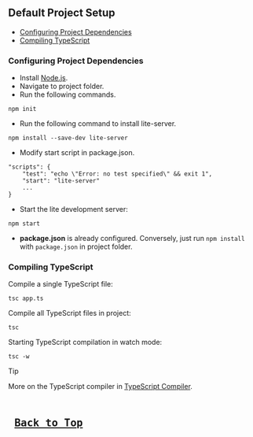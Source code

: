 ## Default Project Setup

* [Configuring Project Dependencies](#configuring-project-dependencies)
* [Compiling TypeScript](#compiling-typescript)

### Configuring Project Dependencies

* Install [Node.js](https://nodejs.org/en/download).
* Navigate to project folder.
* Run the following commands.

```
npm init
```

* Run the following command to install lite-server.
```
npm install --save-dev lite-server
```

* Modify start script in package.json.
```
"scripts": {
    "test": "echo \"Error: no test specified\" && exit 1",
    "start": "lite-server"
    ...
}
```
* Start the lite development server:
```
npm start
```

* **package.json** is already configured. Conversely, just run `npm install` with `package.json` in project folder.

### Compiling TypeScript

Compile a single TypeScript file:
```
tsc app.ts
```

Compile all TypeScript files in project:
```
tsc
```

Starting TypeScript compilation in watch mode:
```
tsc -w
```

> [!TIP]
> More on the TypeScript compiler in [TypeScript Compiler](/03-TypeScript-Compiler).

<kbd> <br> [Back to Top](#default-project-setup) <br> </kbd>
---